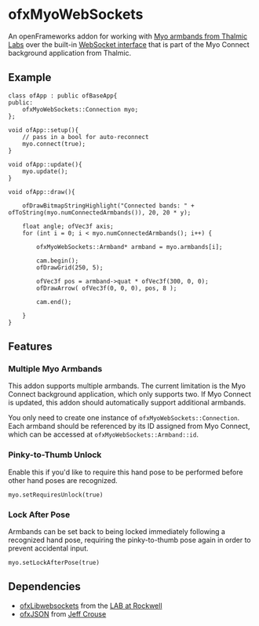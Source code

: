 # ofxMyoWebSockets

An openFrameworks addon for working with [Myo armbands from Thalmic Labs](https://www.thalmic.com/en/myo/) over the built-in [WebSocket interface](https://developer.thalmic.com/forums/topic/534/) that is part of the Myo Connect background application from Thalmic.

## Example

	class ofApp : public ofBaseApp{
	public:
		ofxMyoWebSockets::Connection myo;
	};

	void ofApp::setup(){
		// pass in a bool for auto-reconnect
		myo.connect(true);
	}
	
	void ofApp::update(){
		myo.update();
	}
	
	void ofApp::draw(){
	
		ofDrawBitmapStringHighlight("Connected bands: " + ofToString(myo.numConnectedArmbands()), 20, 20 * y);
	
		float angle; ofVec3f axis;
		for (int i = 0; i < myo.numConnectedArmbands(); i++) {
	
			ofxMyoWebSockets::Armband* armband = myo.armbands[i];
	
			cam.begin();
			ofDrawGrid(250, 5);
	
			ofVec3f pos = armband->quat * ofVec3f(300, 0, 0);
			ofDrawArrow( ofVec3f(0, 0, 0), pos, 8 );
	
			cam.end();
	
		}
	}

## Features

### Multiple Myo Armbands
This addon supports multiple armbands. The current limitation is the Myo Connect background application, which only supports two. If Myo Connect is updated, this addon should automatically support additional armbands.

You only need to create one instance of `ofxMyoWebSockets::Connection`. Each armband should be referenced by its ID assigned from Myo Connect, which can be accessed at `ofxMyoWebSockets::Armband::id`.

### Pinky-to-Thumb Unlock
Enable this if you'd like to require this hand pose to be performed before other hand poses are recognized.

	myo.setRequiresUnlock(true)

### Lock After Pose
Armbands can be set back to being locked immediately following a recognized hand pose, requiring the pinky-to-thumb pose again in order to prevent accidental input.

	myo.setLockAfterPose(true)

## Dependencies

- [ofxLibwebsockets](https://github.com/labatrockwell/ofxLibwebsockets) from the [LAB at Rockwell](https://github.com/labatrockwell)
- [ofxJSON](https://github.com/jefftimesten/ofxJSON) from [Jeff Crouse](https://github.com/jefftimesten)